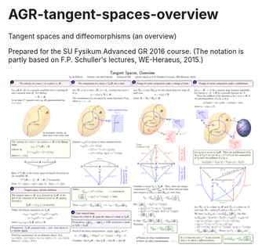 # AGR-tangent-spaces-overview

Tangent spaces and diffeomorphisms (an overview)

Prepared for the SU Fysikum Advanced GR 2016 course. 
(The notation is partly based on F.P. Schuller's lectures, WE-Heraeus, 2015.)

![screenshot](screenshot.png)
